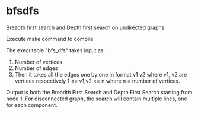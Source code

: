# bfsdfs
Breadth first search and Depth first search on undirected graphs:

Execute make command to compile

The executable "bfs_dfs" takes input as:
1. Number of vertices
2. Number of edges
3. Then it takes all the edges one by one in format v1 v2 where v1, v2 are vertices respectively
   1 <= v1,v2 <= n where n = number of vertices.

Output is both the Breadth First Search and Depth First Search starting from node 1.
For disconnected graph, the search will contain multiple lines, one for each component.
